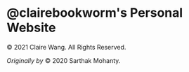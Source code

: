 # @clairebookworm's Personal Website

&copy; 2021 Claire Wang. All Rights Reserved.

*Originally by* &copy; 2020 Sarthak Mohanty.
